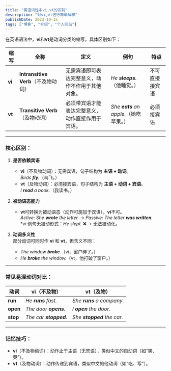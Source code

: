 ```yaml
---
title: "英语词性中vi,vt的区别"
description: "对vi,vt进行简单解释"
publishDate: 2023-10-15
tags: ["博客", "介绍", "个人网站"]
---
```



在英语语法中，**vi**和**vt**是动词分类的缩写，具体区别如下：

| 缩写 | 全称                   | 定义                                                                 | 例句                                      | 特点                      |
|------|------------------------|----------------------------------------------------------------------|-------------------------------------------|--------------------------|
| **vi** | **Intransitive Verb**（不及物动词） | 无需宾语即可表达完整意义，动作不作用于其他对象。                     | *He **sleeps**.*（他睡觉。）               | 不可直接接宾语           |
| **vt** | **Transitive Verb**（及物动词）    | 必须带宾语才能表达完整意义，动作直接作用于宾语。                     | *She **eats** an apple.*（她吃苹果。）     | 必须接宾语               |

---

### 核心区别：
1. **是否依赖宾语**  
   - **vi**（不及物动词）：无需宾语，句子结构为 **主语 + 动词**。  
     *Birds **fly**.*（鸟飞。）  
   - **vt**（及物动词）：必须接宾语，句子结构为 **主语 + 动词 + 宾语**。  
     *I **read** a book.*（我读书。）

2. **被动语态能力**  
   - **vt**可转换为被动语态（动作可施加于宾语），**vi**不可。  
     *Active: She **wrote** the letter.* → *Passive: The letter **was written**.*  
     *vi 例句无被动形式：*He slept.* ❌ → 无法被动化。

3. **动词多义性**  
   部分动词可同时作 **vi** 和 **vt**，但含义不同：  
   - *The window **broke**.*（vi，窗户碎了。）  
   - *He **broke** the window.*（vt，他打破了窗户。）

---

### 常见易混动词对比：
| 动词   | vi（不及物）          | vt（及物）              |
|--------|-----------------------|-------------------------|
| **run** | *He **runs** fast.*   | *She **runs** a company.* |
| **open** | *The door **opens**.* | *I **open** the door.*    |
| **stop** | *The car **stopped**.*| *She **stopped** the car.*|

---

### 记忆技巧：
- **vi**（不及物动词）：动作止于主语（无宾语），类似中文的自动词（如“笑、哭”）。  
- **vt**（及物动词）：动作传递到宾语，类似中文的他动词（如“吃、写”）。